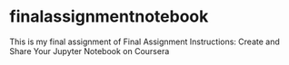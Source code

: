 # finalassignmentnotebook
This is my final assignment of Final Assignment Instructions: Create and Share Your Jupyter Notebook on Coursera
